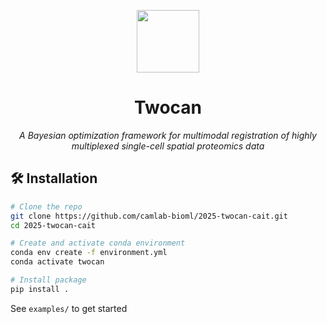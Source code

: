 
<div align="center">



<p align="center"><img src="https://github.com/user-attachments/assets/1cad2a1e-ca87-474e-96de-fd6b02560771" width=100px />
</p>

# Twocan

*A Bayesian optimization framework for multimodal registration of highly multiplexed single-cell spatial proteomics data*


</div>

## 🛠️ Installation

```bash
# Clone the repo
git clone https://github.com/camlab-bioml/2025-twocan-cait.git
cd 2025-twocan-cait

# Create and activate conda environment
conda env create -f environment.yml
conda activate twocan

# Install package
pip install .
```

See `examples/` to get started
